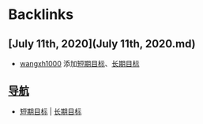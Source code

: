 
# Backlinks
## [July 11th, 2020](July 11th, 2020.md)
- [wangxh1000](wangxh1000.md) 添加[短期目标](短期目标.md)、[长期目标](长期目标.md)

## [导航](导航.md)
- [短期目标](短期目标.md) | [长期目标](长期目标.md)

